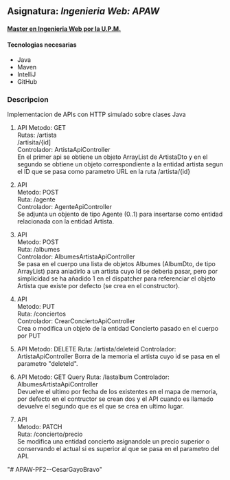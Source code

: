 ## Asignatura: *Ingenieria Web: APAW*
#### [Master en Ingenieria Web por la U.P.M.](http://miw.etsisi.upm.es)

#### Tecnologias necesarias
* Java
* Maven
* IntelliJ
* GitHub

### Descripcion
Implementacion de APIs con HTTP simulado sobre clases Java

1. API 
Metodo: GET  
Rutas:  /artista  
        /artisita/{id]  
Controlador: ArtistaApiController  
En el primer api se obtiene un objeto ArrayList de ArtistaDto y en el segundo
se obtiene un objeto correspondiente a la entidad artista segun el ID que se 
pasa como parametro URL en la ruta /artista/{id}

1. API  
Metodo: POST  
Ruta: /agente   
Controlador: AgenteApiController  
Se adjunta un objento de tipo  Agente (0..1) para insertarse como
entidad relacionada con la entidad Artista.

1. API  
Metodo: POST  
Ruta: /albumes   
Controlador: AlbumesArtistaApiController  
Se pasa en el cuerpo una lista de objetos Albumes (AlbumDto, de tipo ArrayList)
para aniadirlo a un artista cuyo Id se deberia pasar, pero por simplicidad se ha añadido
1 en el dispatcher para referenciar el objeto Artista que existe por defecto (se crea en el 
constructor).

1. API  
Metodo: PUT  
Ruta: /conciertos  
Controlador: CrearConciertoApiController   
Crea o modifica un objeto de la entidad Concierto pasado en el cuerpo por PUT

1. API
Metodo: DELETE
Ruta: /artista/deleteid
Controlador: ArtistaApiController
Borra de la memoria el artista cuyo id se pasa en el parametro "deleteId".
1. API
Metodo: GET Query
Ruta: /lastalbum
Controlador: AlbumesArtistaApiController  
Devuelve el ultimo por fecha de los existentes en el mapa de memoria, por defecto en el contructor
se crean dos y el API cuando es llamado devuelve el segundo que es el que se crea en ultimo lugar.

1. API  
Metodo: PATCH   
Ruta: /concierto/precio  
Se modifica una entidad concierto asignandole un precio superior o conservando
el actual si es superior al que se pasa en el parametro del API.
 


"# APAW-PF2--CesarGayoBravo"